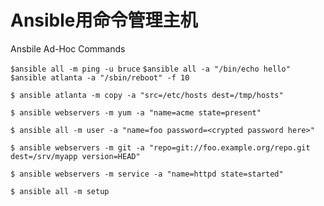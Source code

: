 # Ansible用命令管理主机

Ansbile Ad-Hoc Commands

```$ansible all -m ping -u bruce```
```$ansible all -a "/bin/echo hello"```
```$ansible atlanta -a "/sbin/reboot" -f 10```

```$ ansible atlanta -m copy -a "src=/etc/hosts dest=/tmp/hosts"```

```$ ansible webservers -m yum -a "name=acme state=present"```

```$ ansible all -m user -a "name=foo password=<crypted password here>"```

```$ ansible webservers -m git -a "repo=git://foo.example.org/repo.git dest=/srv/myapp version=HEAD"```

```$ ansible webservers -m service -a "name=httpd state=started"```

```$ ansible all -m setup```
